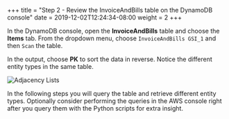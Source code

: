 +++
title = "Step 2 - Review the InvoiceAndBills table on the DynamoDB console"
date = 2019-12-02T12:24:34-08:00
weight = 2
+++

In the DynamoDB console, open the **InvoiceAndBills** table and choose the **Items** tab. From the dropdown menu, choose `InvoiceAndBills GSI_1` and then `Scan` the table.

In the output, choose **PK** to sort the data in reverse. Notice the different entity types in the same table.

![Adjacency Lists](/images/adjacencylist2.png)

In the following steps you will query the table and retrieve different entity types. Optionally consider performing the queries in the AWS console right after you query them with the Python scripts for extra insight.
